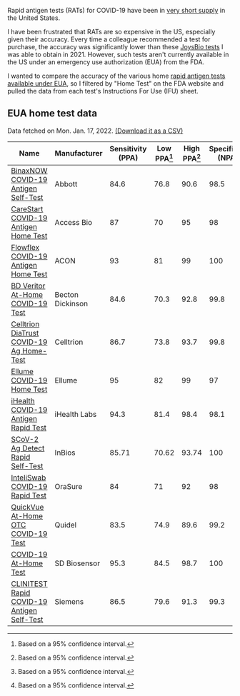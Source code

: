 Rapid antigen tests (RATs) for COVID-19 have been in [very short supply](https://www.propublica.org/article/heres-why-rapid-covid-tests-are-so-expensive-and-hard-to-find) in the United States.

I have been frustrated that RATs are so expensive in the US, especially given their accuracy. Every time a colleague recommended a test for purchase, the accuracy was significantly lower than these [JoysBio tests](https://web.archive.org/web/20211130131927/https://en.joysbio.com/covid-19-antigen-rapid-test-kit/) I was able to obtain in 2021. However, such tests aren't currently available in the US under an emergency use authorization (EUA) from the FDA.

I wanted to compare the accuracy of the various home [rapid antigen tests available under EUA](https://web.archive.org/web/20220116142233/https://www.fda.gov/medical-devices/coronavirus-disease-2019-covid-19-emergency-use-authorizations-medical-devices/in-vitro-diagnostics-euas-antigen-diagnostic-tests-sars-cov-2), so I filtered by "Home Test" on the FDA website and pulled the data from each test's Instructions For Use (IFU) sheet.

## EUA home test data

Data fetched on Mon. Jan. 17, 2022. [(Download it as a CSV)](files/RAT_data.csv)

Name | Manufacturer | Sensitivity (PPA) | Low PPA[^1] | High PPA[^1] | Specificity (NPA) | Low NPA[^1] | High NPA[^1] | Total Samples | Type
-- | -- | -- | -- | -- | -- | -- | -- | -- | --
[BinaxNOW COVID-19 Antigen Self-Test] | Abbott | 84.6 | 76.8 | 90.6 | 98.5 | 96.6 | 99.5 | 460 | Nasal swab
[CareStart COVID-19 Antigen Home Test] | Access Bio | 87 | 70 | 95 | 98 | 93 | 99 | 153 | Nasal swab
[Flowflex COVID-19 Antigen Home Test] | ACON | 93 | 81 | 99 | 100 | 97 | 100 | 172 | Nasal swab
[BD Veritor At-Home COVID-19 Test] | Becton Dickinson | 84.6 | 70.3 | 92.8 | 99.8 | 99 | 100 | 597 | Nasal swab
[Celltrion DiaTrust COVID-19 Ag Home-Test] | Celltrion | 86.7 | 73.8 | 93.7 | 99.8 | 98.7 | 100 | 492 | Nasal swab
[Ellume COVID-19 Home Test] | Ellume | 95 | 82 | 99 | 97 | 93 | 99 | 198 | Nasal swab
[iHealth COVID-19 Antigen Rapid Test] | iHealth Labs | 94.3 | 81.4 | 98.4 | 98.1 | 93.3 | 99.5 | 139 | Nasal swab
[SCoV-2 Ag Detect Rapid Self-Test] | InBios | 85.71 | 70.62 | 93.74 | 100 | 98.3 | 100 | 257 | Nasal swab
[InteliSwab COVID-19 Rapid Test] | OraSure | 84 | 71 | 92 | 98 | 93 | 99 | 146 | Nasal swab
[QuickVue At-Home OTC COVID-19 Test] | Quidel | 83.5 | 74.9 | 89.6 | 99.2 | 97.2 | 99.8 | 350 | Nasal swab
[COVID-19 At-Home Test] | SD Biosensor | 95.3 | 84.5 | 98.7 | 100 | 95.7 | 100 | 128 | Nasal swab
[CLINITEST Rapid COVID-19 Antigen Self-Test] | Siemens | 86.5 | 79.6 | 91.3 | 99.3 | 95.9 | 100 | 268 | Nasal swab

[^1]: Based on a 95% confidence interval.

[BinaxNOW COVID-19 Antigen Self-Test]: files/EUA-abbott-bNOWHome-ifu.pdf
[CareStart COVID-19 Antigen Home Test]: files/EUA-accessbio-Aghome-ifu.pdf
[Flowflex COVID-19 Antigen Home Test]: files/EUA-ACONlab-flowflexAg-ifu.pdf
[BD Veritor At-Home COVID-19 Test]: files/EUA-BD-VeritorhomeAg-ifu.pdf
[Celltrion DiaTrust COVID-19 Ag Home-Test]: files/EUA-Celltrion-AgHomeTest-ifu.pdf
[Ellume COVID-19 Home Test]: files/EUA-Ellume-HomeAg-ifu.pdf
[iHealth COVID-19 Antigen Rapid Test]: files/EUA-iHealth-RapidTestAg-ifu.pdf
[SCoV-2 Ag Detect Rapid Self-Test]: files/EUA-InBios-DetectAgOTC-ifu.pdf
[InteliSwab COVID-19 Rapid Test]: files/EUA-Orasure-InteliswabOTC-ifu.pdf
[QuickVue At-Home OTC COVID-19 Test]: files/EUA-QuickVue-OTC-ifu_0.pdf
[COVID-19 At-Home Test]: files/EUA-SDBio-AtHome-ifu.pdf
[CLINITEST Rapid COVID-19 Antigen Self-Test]: files/EUA-Siemens-CliniTestAg-ifu.pdf


